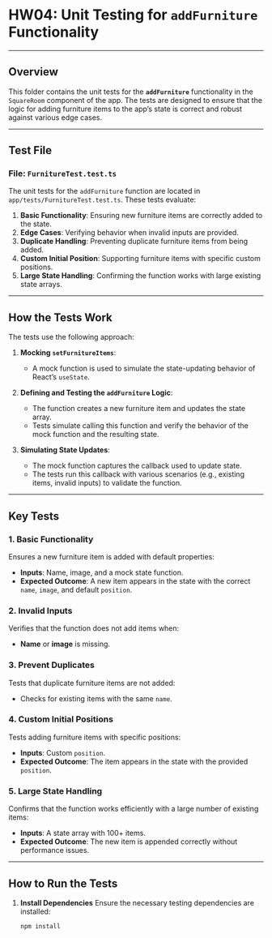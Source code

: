 # HW04: Unit Testing for `addFurniture` Functionality

---

## **Overview**

This folder contains the unit tests for the **`addFurniture`** functionality in the `SquareRoom` component of the app. The tests are designed to ensure that the logic for adding furniture items to the app’s state is correct and robust against various edge cases.

---

## **Test File**

### File: `FurnitureTest.test.ts`

The unit tests for the `addFurniture` function are located in `app/tests/FurnitureTest.test.ts`. These tests evaluate:
1. **Basic Functionality**: Ensuring new furniture items are correctly added to the state.
2. **Edge Cases**: Verifying behavior when invalid inputs are provided.
3. **Duplicate Handling**: Preventing duplicate furniture items from being added.
4. **Custom Initial Position**: Supporting furniture items with specific custom positions.
5. **Large State Handling**: Confirming the function works with large existing state arrays.

---

## **How the Tests Work**

The tests use the following approach:

1. **Mocking `setFurnitureItems`**:
   - A mock function is used to simulate the state-updating behavior of React’s `useState`.

2. **Defining and Testing the `addFurniture` Logic**:
   - The function creates a new furniture item and updates the state array.
   - Tests simulate calling this function and verify the behavior of the mock function and the resulting state.

3. **Simulating State Updates**:
   - The mock function captures the callback used to update state.
   - The tests run this callback with various scenarios (e.g., existing items, invalid inputs) to validate the function.

---

## **Key Tests**

### 1. **Basic Functionality**
Ensures a new furniture item is added with default properties:
- **Inputs**: Name, image, and a mock state function.
- **Expected Outcome**: A new item appears in the state with the correct `name`, `image`, and default `position`.

### 2. **Invalid Inputs**
Verifies that the function does not add items when:
- **Name** or **image** is missing.

### 3. **Prevent Duplicates**
Tests that duplicate furniture items are not added:
- Checks for existing items with the same `name`.

### 4. **Custom Initial Positions**
Tests adding furniture items with specific positions:
- **Inputs**: Custom `position`.
- **Expected Outcome**: The item appears in the state with the provided `position`.

### 5. **Large State Handling**
Confirms that the function works efficiently with a large number of existing items:
- **Inputs**: A state array with 100+ items.
- **Expected Outcome**: The new item is appended correctly without performance issues.

---

## **How to Run the Tests**

1. **Install Dependencies**
   Ensure the necessary testing dependencies are installed:
   ```bash
   npm install
